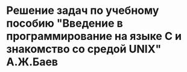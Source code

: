 # Решение задач по учебному пособию "Введение в программирование на языке С и знакомство со средой UNIX" А.Ж.Баев
